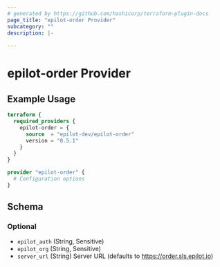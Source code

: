```yaml
---
# generated by https://github.com/hashicorp/terraform-plugin-docs
page_title: "epilot-order Provider"
subcategory: ""
description: |-
  
---
```


# epilot-order Provider



## Example Usage

```terraform
terraform {
  required_providers {
    epilot-order = {
      source  = "epilot-dev/epilot-order"
      version = "0.5.1"
    }
  }
}

provider "epilot-order" {
  # Configuration options
}
```

<!-- schema generated by tfplugindocs -->
## Schema

### Optional

- `epilot_auth` (String, Sensitive)
- `epilot_org` (String, Sensitive)
- `server_url` (String) Server URL (defaults to https://order.sls.epilot.io)
